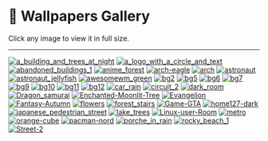 # 📂 Wallpapers Gallery

Click any image to view it in full size.

---

[![a_building_and_trees_at_night](wallpapers/a_building_and_trees_at_night.jpg)](wallpapers/a_building_and_trees_at_night.jpg)
[![a_logo_with_a_circle_and_text](wallpapers/a_logo_with_a_circle_and_text.png)](wallpapers/a_logo_with_a_circle_and_text.png)
[![abandoned_buildings_1](wallpapers/abandoned_buildings_1.png)](wallpapers/abandoned_buildings_1.png)
[![anime_forest](wallpapers/anime_forest.jpg)](wallpapers/anime_forest.jpg)
[![arch-eagle](wallpapers/arch-eagle.png)](wallpapers/arch-eagle.png)
[![arch](wallpapers/arch.png)](wallpapers/arch.png)
[![astronaut](wallpapers/astronaut.png)](wallpapers/astronaut.png)
[![astronaut_jellyfish](wallpapers/astronaut_jellyfish.jpg)](wallpapers/astronaut_jellyfish.jpg)
[![awesomewm_green](wallpapers/awesomewm_green.png)](wallpapers/awesomewm_green.png)
[![bg2](wallpapers/bg2.jpg)](wallpapers/bg2.jpg)
[![bg5](wallpapers/bg5.jpg)](wallpapers/bg5.jpg)
[![bg6](wallpapers/bg6.jpg)](wallpapers/bg6.jpg)
[![bg7](wallpapers/bg7.jpg)](wallpapers/bg7.jpg)
[![bg9](wallpapers/bg9.jpg)](wallpapers/bg9.jpg)
[![bg10](wallpapers/bg10.jpg)](wallpapers/bg10.jpg)
[![bg11](wallpapers/bg11.jpg)](wallpapers/bg11.jpg)
[![bg12](wallpapers/bg12.jpg)](wallpapers/bg12.jpg)
[![car_rain](wallpapers/car_rain.png)](wallpapers/car_rain.png)
[![circuit_2](wallpapers/circuit_2.png)](wallpapers/circuit_2.png)
[![dark_room](wallpapers/dark_room.png)](wallpapers/dark_room.png)
[![Dragon_samurai](wallpapers/Dragon_samurai.jpg)](wallpapers/Dragon_samurai.jpg)
[![Enchanted-Moonlit-Tree](wallpapers/Enchanted-Moonlit-Tree.png)](wallpapers/Enchanted-Moonlit-Tree.png)
[![Evangelion](wallpapers/Evangelion.png)](wallpapers/Evangelion.png)
[![Fantasy-Autumn](wallpapers/Fantasy-Autumn.png)](wallpapers/Fantasy-Autumn.png)
[![flowers](wallpapers/flowers.png)](wallpapers/flowers.png)
[![forest_stairs](wallpapers/forest_stairs.jpg)](wallpapers/forest_stairs.jpg)
[![Game-GTA](wallpapers/Game-GTA.png)](wallpapers/Game-GTA.png)
[![home127-dark](wallpapers/home127-dark.jpg)](wallpapers/home127-dark.jpg)
[![japanese_pedestrian_street](wallpapers/japanese_pedestrian_street.png)](wallpapers/japanese_pedestrian_street.png)
[![lake_trees](wallpapers/lake_trees.jpg)](wallpapers/lake_trees.jpg)
[![Linux-user-Room](wallpapers/Linux-user-Room.png)](wallpapers/Linux-user-Room.png)
[![metro](wallpapers/metro.gif)](wallpapers/metro.gif)
[![orange-cube](wallpapers/orange-cube.jpg)](wallpapers/orange-cube.jpg)
[![pacman-nord](wallpapers/pacman-nord.png)](wallpapers/pacman-nord.png)
[![porche_in_rain](wallpapers/porche_in_rain.jpg)](wallpapers/porche_in_rain.jpg)
[![rocky_beach_1](wallpapers/rocky_beach_1.png)](wallpapers/rocky_beach_1.png)
[![Street-2](wallpapers/Street-2.png)](wallpapers/Street-2.png)
